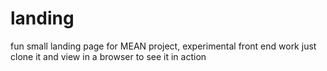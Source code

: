 # landing
fun small landing page for MEAN project, experimental front end work
just clone it and view in a browser to see it in action
